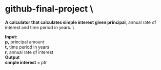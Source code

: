 # github-final-project \

**A calculator that calculates simple interest given principal,** annual rate of interest and time period in years. \

**Input:** \
  **p,** principal amount \
  **t,** time period in years \
  **r,** annual rate of interest \
**Output** \
  **simple interest** = p*t*r
